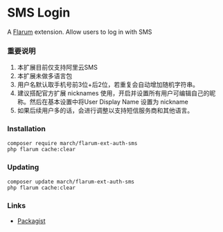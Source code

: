 # SMS Login

A [Flarum](http://flarum.org) extension. Allow users to log in with SMS

### 重要说明
1. 本扩展目前仅支持阿里云SMS
2. 本扩展未做多语言包
3. 用户名默认取手机号前3位+后2位，若重复会自动增加随机字符串。
4. 建议搭配官方扩展 nicknames 使用，开启并设置所有用户可编辑自己的昵称。然后在基本设置中将User Display Name 设置为 nickname
5. 如果后续用户多的话，会进行调整以支持短信服务商和其他语言。

### Installation

```sh
composer require march/flarum-ext-auth-sms
php flarum cache:clear
```

### Updating

```sh
composer update march/flarum-ext-auth-sms
php flarum cache:clear
```

### Links

- [Packagist](https://packagist.org/packages/marchccc/flarum-ext-auth-sms)